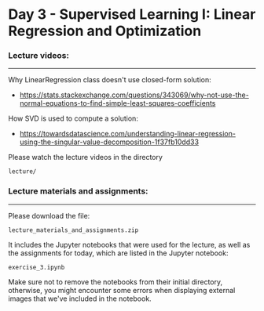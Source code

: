 # Day 3 - Supervised Learning I: Linear Regression and Optimization

### Lecture videos:

---

Why LinearRegression class doesn't use closed-form solution:

* <https://stats.stackexchange.com/questions/343069/why-not-use-the-normal-equations-to-find-simple-least-squares-coefficients>

How SVD is used to compute a solution:

* <https://towardsdatascience.com/understanding-linear-regression-using-the-singular-value-decomposition-1f37fb10dd33>

Please watch the lecture videos in the directory

```
lecture/
```

### Lecture materials and assignments:

---

Please download the file:

```
lecture_materials_and_assignments.zip
```

It includes the Jupyter notebooks that were used for the lecture, as well as the assignments for today, which are listed in the Jupyter notebook:

```
exercise_3.ipynb 
```

Make sure not to remove the notebooks from their initial directory, otherwise, you might encounter some errors when displaying external images that we've included in the notebook.